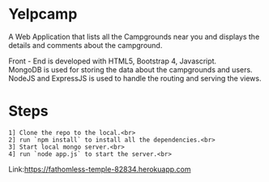 ﻿# Yelpcamp

A Web Application that lists all the Campgrounds near you and displays the details and comments about the campground.


Front - End is developed with HTML5, Bootstrap 4, Javascript.<br>
MongoDB is used for storing the data about the campgrounds and users.<br>
NodeJS and ExpressJS is used to handle the routing and serving the views.<br>


# Steps
    1] Clone the repo to the local.<br>
    2] run `npm install` to install all the dependencies.<br>
    3] Start local mongo server.<br>
    4] run `node app.js` to start the server.<br>


Link:https://fathomless-temple-82834.herokuapp.com
 

